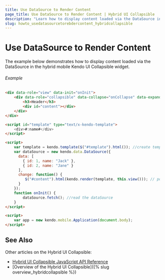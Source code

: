 ```yaml
---
title: Use DataSource to Render Content
page_title: Use DataSource to Render Content | Hybrid UI Collapsible
description: "Learn how to display content loaded via the DataSource in the hybrid mobile Kendo UI Collapsible widget ."
slug: howto_usedatasourcetorebdercontent_hybridcollapsible
---
```


# Use DataSource to Render Content

The example below demonstrates how to display content loaded via the DataSource in the hybrid mobile Kendo UI Collapsible widget.

###### Example

```html
<div data-role="view" data-init="onInit">
    <div data-role="collapsible" data-collapse="onCollapse" data-expand="onExpand">
        <h3>Header</h3>
        <div id="content"></div>
    </div>
</div>

<script id="template" type="text/x-kendo-template">
	<div>#:name#</div>
</script>

<script>
  	var template = kendo.template($("#template").html()); //create template
  	var dataSource = new kendo.data.DataSource({
      data: [
        { id: 1, name: "Jack" },
        { id: 2, name: "Jane" }
      ],
      change: function() {
         $("#content").html(kendo.render(template, this.view())); // populate the content
      }
    });
    function onInit() {
        dataSource.fetch(); //read the dataSource
    }
</script>

<script>
    var app = new kendo.mobile.Application(document.body);
</script>
```

## See Also

Other articles on the Hybrid UI Collapsible:

* [Hybrid UI Collapsible JavaScript API Reference](/api/javascript/mobile/ui/collapsible)
* [Overview of the Hybrid UI Collapsible]({% slug overview_hybridcollapsible %})

